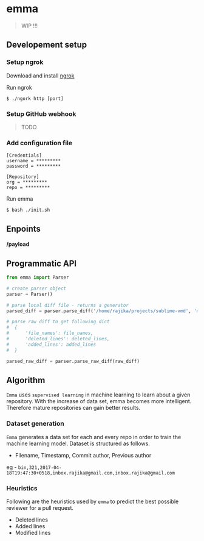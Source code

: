 # emma

> WIP !!!

## Developement setup

### Setup ngrok

Download and install [ngrok](https://ngrok.com/download) 

Run ngrok

```
$ ./ngork http [port]
```

### Setup GitHub webhook

> TODO

### Add configuration file

```
[Credentials]
username = *********
password = *********

[Repository]
org = *********
repo = *********
```

Run emma

```
$ bash ./init.sh
```

## Enpoints

#### /payload

## Programmatic API

```py
from emma import Parser

# create parser object
parser = Parser()

# parse local diff file - returns a generator
parsed_diff = parser.parse_diff('/home/rajika/projects/sublime-vmd', 'master')

# parse raw diff to get following dict
#  {
#      'file_names': file_names,
#      'deleted_lines': deleted_lines,
#      'added_lines': added_lines
#  }

parsed_raw_diff = parser.parse_raw_diff(raw_diff)

```

## Algorithm

`Emma` uses `supervised learning` in machine learning to learn about a given repository. With the increase of data set, emma becomes more intelligent. Therefore mature repositories can gain better results.

### Dataset generation

`Emma` generates a data set for each and every repo in order to train the machine learning model. Dataset is structured as follows.

- Filename, Timestamp, Commit author, Previous author

eg - `bin,321,2017-04-18T19:47:30+0518,inbox.rajika@gmail.com,inbox.rajika@gmail.com`

### Heuristics

Following are the heuristics used by `emma` to predict the best possible reviewer for a pull request.
- Deleted lines
- Added lines
- Modified lines